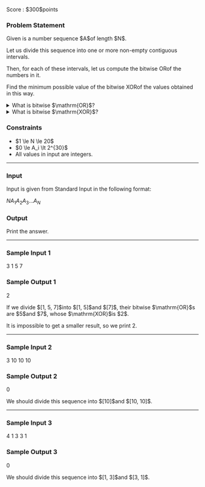 
<div>

<span>

<span>

<p>
Score : $300$points
</p>

<div>

<section>

### **Problem Statement**

<p>
Given is a number sequence $A$of length $N$.

Let us divide this sequence into one or more non-empty contiguous intervals.

Then, for each of these intervals, let us compute the bitwise $\mathrm{OR}$of the numbers in it.

Find the minimum possible value of the bitwise $\mathrm{XOR}$of the values obtained in this way.
</p>

<details>

<summary>
What is bitwise $\mathrm{OR}$?
    
</summary>

<p>
The bitwise $\mathrm{OR}$of integers $A$and $B$, $A\ \mathrm{OR}\ B$, is defined as follows:
        
</p>

<ul>

<li>
When $A\ \mathrm{OR}\ B$is written in base two, the digit in the $2^k$'s place ($k \geq 0$) is $1$if at least one of $A$and $B$is $1$, and $0$otherwise.
</li>

</ul>
For example, we have $3\ \mathrm{OR}\ 5 = 7$(in base two: $011\ \mathrm{OR}\ 101 = 111$).

Generally, the bitwise $\mathrm{OR}$of $k$integers $p_1, p_2, p_3, \dots, p_k$is defined as $(\dots ((p_1\ \mathrm{OR}\ p_2)\ \mathrm{OR}\ p_3)\ \mathrm{OR}\ \dots\ \mathrm{OR}\ p_k)$. We can prove that this value does not depend on the order of $p_1, p_2, p_3, \dots p_k$.
    
<p>

</p>

</details>

<details>

<summary>
What is bitwise $\mathrm{XOR}$?
    
</summary>

<p>
The bitwise $\mathrm{XOR}$of integers $A$and $B$, $A\ \mathrm{XOR}\ B$, is defined as follows:
        
</p>

<ul>

<li>
When $A\ \mathrm{XOR}\ B$is written in base two, the digit in the $2^k$'s place ($k \geq 0$) is $1$if exactly one of $A$and $B$is $1$, and $0$otherwise.
</li>

</ul>
For example, we have $3\ \mathrm{XOR}\ 5 = 6$(in base two: $011\ \mathrm{XOR}\ 101 = 110$).

Generally, the bitwise $\mathrm{XOR}$of $k$integers $p_1, p_2, p_3, \dots, p_k$is defined as $(\dots ((p_1\ \mathrm{XOR}\ p_2)\ \mathrm{XOR}\ p_3)\ \mathrm{XOR}\ \dots\ \mathrm{XOR}\ p_k)$. We can prove that this value does not depend on the order of $p_1, p_2, p_3, \dots p_k$.
    
<p>

</p>

</details>

</section>

</div>

<div>

<section>

### **Constraints**

<ul>

<li>
$1 \le N \le 20$
</li>

<li>
$0 \le A_i \lt 2^{30}$
</li>

<li>
All values in input are integers.
</li>

</ul>

</section>

</div>

---

<div>

<div>

<section>

### **Input**

<p>
Input is given from Standard Input in the following format:
</p>

<div>

$N$$A_1$$A_2$$A_3$$\dots$$A_N$
</div>

</section>

</div>

<div>

<section>

### **Output**

<p>
Print the answer.
</p>

</section>

</div>

</div>

---

<div>

<section>

### **Sample Input 1**

<div>

3
1 5 7

</div>

</section>

</div>

<div>

<section>

### **Sample Output 1**

<div>

2

</div>

<p>
If we divide $[1, 5, 7]$into $[1, 5]$and $[7]$, their bitwise $\mathrm{OR}$s are $5$and $7$, whose $\mathrm{XOR}$is $2$.

It is impossible to get a smaller result, so we print $2$.
</p>

</section>

</div>

---

<div>

<section>

### **Sample Input 2**

<div>

3
10 10 10

</div>

</section>

</div>

<div>

<section>

### **Sample Output 2**

<div>

0

</div>

<p>
We should divide this sequence into $[10]$and $[10, 10]$.
</p>

</section>

</div>

---

<div>

<section>

### **Sample Input 3**

<div>

4
1 3 3 1

</div>

</section>

</div>

<div>

<section>

### **Sample Output 3**

<div>

0

</div>

<p>
We should divide this sequence into $[1, 3]$and $[3, 1]$.
</p>

</section>

</div>

</span>

</span>

</div>
